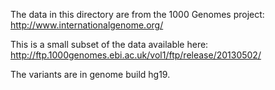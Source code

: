 The data in this directory are from the 1000 Genomes project:
http://www.internationalgenome.org/

This is a small subset of the data available here:
http://ftp.1000genomes.ebi.ac.uk/vol1/ftp/release/20130502/

The variants are in genome build hg19.
